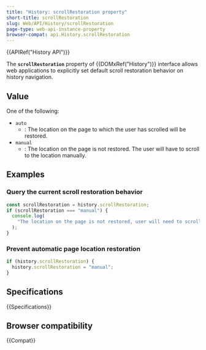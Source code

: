 ```yaml
---
title: "History: scrollRestoration property"
short-title: scrollRestoration
slug: Web/API/History/scrollRestoration
page-type: web-api-instance-property
browser-compat: api.History.scrollRestoration
---
```


{{APIRef("History API")}}

The **`scrollRestoration`** property of {{DOMxRef("History")}}
interface allows web applications to explicitly set default scroll restoration behavior
on history navigation.

## Value

One of the following:

- `auto`
  - : The location on the page to which the user has scrolled will be restored.
- `manual`
  - : The location on the page is not restored. The user will have to scroll to the
    location manually.

## Examples

### Query the current scroll restoration behavior

```js
const scrollRestoration = history.scrollRestoration;
if (scrollRestoration === "manual") {
  console.log(
    "The location on the page is not restored, user will need to scroll manually."
  );
}
```

### Prevent automatic page location restoration

```js
if (history.scrollRestoration) {
  history.scrollRestoration = "manual";
}
```

## Specifications

{{Specifications}}

## Browser compatibility

{{Compat}}
